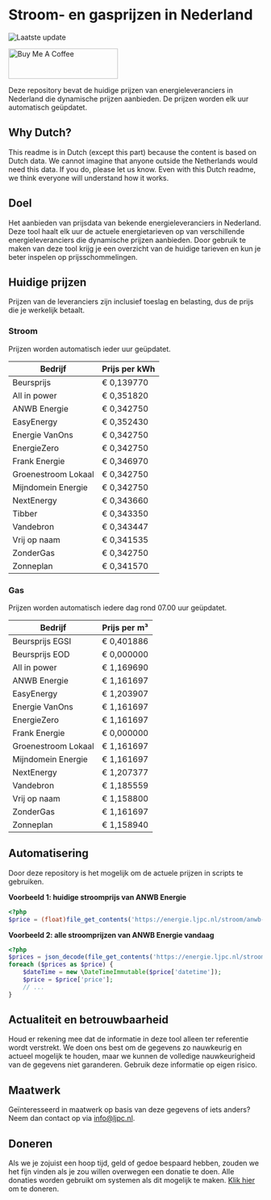 # Stroom- en gasprijzen in Nederland

![Laatste update](https://img.shields.io/badge/laatste%20update-2023--11--06%2019%3A00%20CET-brightgreen)

<a href="https://www.buymeacoffee.com/Lars-" target="_blank"><img src="https://cdn.buymeacoffee.com/buttons/v2/default-orange.png" alt="Buy Me A Coffee" height="60" style="height: 60px !important;width: 217px !important;" ></a>

Deze repository bevat de huidige prijzen van energieleveranciers in Nederland die dynamische prijzen aanbieden. De prijzen worden elk uur automatisch geüpdatet.

## Why Dutch?

This readme is in Dutch (except this part) because the content is based on Dutch data. We cannot imagine that anyone outside the Netherlands would need this data. If you do, please let us know. Even with this Dutch readme, we think
everyone will understand how it works.

## Doel

Het aanbieden van prijsdata van bekende energieleveranciers in Nederland. Deze tool haalt elk uur de actuele energietarieven op van verschillende energieleveranciers die dynamische prijzen aanbieden. Door gebruik te maken van deze tool
krijg je een overzicht van de huidige tarieven en kun je beter inspelen op prijsschommelingen.

## Huidige prijzen

Prijzen van de leveranciers zijn inclusief toeslag en belasting, dus de prijs die je werkelijk betaalt.

### Stroom

Prijzen worden automatisch ieder uur geüpdatet.

 Bedrijf | Prijs per kWh 
---------|---------------
Beursprijs | € 0,139770
All in power | € 0,351820
ANWB Energie | € 0,342750
EasyEnergy | € 0,352430
Energie VanOns | € 0,342750
EnergieZero | € 0,342750
Frank Energie | € 0,346970
Groenestroom Lokaal | € 0,342750
Mijndomein Energie | € 0,342750
NextEnergy | € 0,343660
Tibber | € 0,343350
Vandebron | € 0,343447
Vrij op naam | € 0,341535
ZonderGas | € 0,342750
Zonneplan | € 0,341570


### Gas

Prijzen worden automatisch iedere dag rond 07.00 uur geüpdatet.

 Bedrijf | Prijs per m³ 
---------|--------------
Beursprijs EGSI | € 0,401886
Beursprijs EOD | € 0,000000
All in power | € 1,169690
ANWB Energie | € 1,161697
EasyEnergy | € 1,203907
Energie VanOns | € 1,161697
EnergieZero | € 1,161697
Frank Energie | € 0,000000
Groenestroom Lokaal | € 1,161697
Mijndomein Energie | € 1,161697
NextEnergy | € 1,207377
Vandebron | € 1,185559
Vrij op naam | € 1,158800
ZonderGas | € 1,161697
Zonneplan | € 1,158940


## Automatisering

Door deze repository is het mogelijk om de actuele prijzen in scripts te gebruiken.

**Voorbeeld 1: huidige stroomprijs van ANWB Energie**

```php
<?php
$price = (float)file_get_contents('https://energie.ljpc.nl/stroom/anwb-energie-nu.txt');

```

**Voorbeeld 2: alle stroomprijzen van ANWB Energie vandaag**

```php
<?php
$prices = json_decode(file_get_contents('https://energie.ljpc.nl/stroom/all-in-power-vandaag.json'),true);
foreach ($prices as $price) {
    $dateTime = new \DateTimeImmutable($price['datetime']);
    $price = $price['price'];
    // ...
}
```

## Actualiteit en betrouwbaarheid

Houd er rekening mee dat de informatie in deze tool alleen ter referentie wordt verstrekt. We doen ons best om de gegevens zo nauwkeurig en actueel mogelijk te houden, maar we kunnen de volledige nauwkeurigheid van de gegevens niet
garanderen. Gebruik deze informatie op eigen risico.

## Maatwerk

Geïnteresseerd in maatwerk op basis van deze gegevens of iets anders? Neem dan contact op
via [info@ljpc.nl](mailto:info@ljpc.nl?subject=Energie%20prijzen).

## Doneren

Als we je zojuist een hoop tijd, geld of gedoe bespaard hebben, zouden we het fijn vinden als je zou willen overwegen een
donatie te doen. Alle donaties worden gebruikt om systemen als dit mogelijk te
maken. [Klik hier](https://www.buymeacoffee.com/Lars-) om te doneren.
